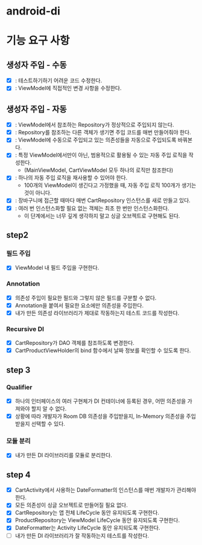 # android-di

# 기능 요구 사항

## 생성자 주입 - 수동

- [x] : 테스트하기하기 어려운 코드 수정한다.
- [x] : ViewModel에 직접적인 변경 사항을 수정한다.

## 생성자 주입 - 자동

- [x] : ViewModel에서 참조하는 Repository가 정상적으로 주입되지 않는다.
- [x] : Repository를 참조하는 다른 객체가 생기면 주입 코드를 매번 만들어줘야 한다.
- [x] : ViewModel에 수동으로 주입되고 있는 의존성들을 자동으로 주입되도록 바꿔본다.
- [x] : 특정 ViewModel에서만이 아닌, 범용적으로 활용될 수 있는 자동 주입 로직을 작성한다. 
  - (MainViewModel, CartViewModel 모두 하나의 로직만 참조한다)
- [x] : 하나의 자동 주입 로직을 재사용할 수 있어야 한다.
  - 100개의 ViewModel이 생긴다고 가정했을 때, 자동 주입 로직 100개가 생기는 것이 아니다.
- [x] : 장바구니에 접근할 때마다 매번 CartRepository 인스턴스를 새로 만들고 있다.
- [x] : 여러 번 인스턴스화할 필요 없는 객체는 최초 한 번만 인스턴스화한다. 
  - 이 단계에서는 너무 깊게 생각하지 말고 싱글 오브젝트로 구현해도 된다.

## step2

### 필드 주입
- [x] ViewModel 내 필드 주입을 구현한다.
### Annotation
- [x] 의존성 주입이 필요한 필드와 그렇지 않은 필드를 구분할 수 없다.
- [x] Annotation을 붙여서 필요한 요소에만 의존성을 주입한다.
- [x] 내가 만든 의존성 라이브러리가 제대로 작동하는지 테스트 코드를 작성한다.
### Recursive DI
- [x] CartRepository가 DAO 객체를 참조하도록 변경한다.
- [x] CartProductViewHolder의 bind 함수에서 날짜 정보를 확인할 수 있도록 한다.

## step 3

### Qualifier
- [x] 하나의 인터페이스의 여러 구현체가 DI 컨테이너에 등록된 경우, 어떤 의존성을 가져와야 할지 알 수 없다.
- [x] 상황에 따라 개발자가 Room DB 의존성을 주입받을지, In-Memory 의존성을 주입받을지 선택할 수 있다.

### 모듈 분리
- [x] 내가 만든 DI 라이브러리를 모듈로 분리한다.

## step 4

- [x] CartActivity에서 사용하는 DateFormatter의 인스턴스를 매번 개발자가 관리해야 한다.
- [x] 모든 의존성이 싱글 오브젝트로 만들어질 필요 없다.
- [x] CartRepository는 앱 전체 LifeCycle 동안 유지되도록 구현한다.
- [x] ProductRepository는 ViewModel LifeCycle 동안 유지되도록 구현한다.
- [x] DateFormatter는 Activity LifeCycle 동안 유지되도록 구현한다.
- [ ] 내가 만든 DI 라이브러리가 잘 작동하는지 테스트를 작성한다. 
